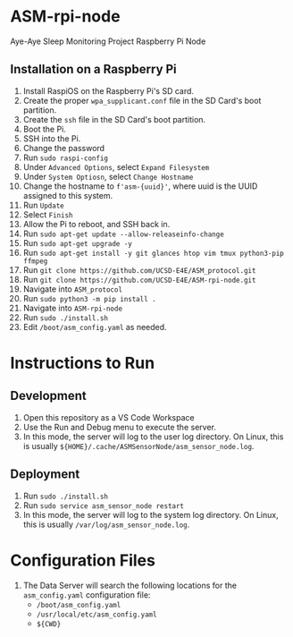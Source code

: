 # ASM-rpi-node
Aye-Aye Sleep Monitoring Project Raspberry Pi Node

## Installation on a Raspberry Pi
1.  Install RaspiOS on the Raspberry Pi's SD card.
2.  Create the proper `wpa_supplicant.conf` file in the SD Card's boot partition.
3.  Create the `ssh` file in the SD Card's boot partition.
4.  Boot the Pi.
5.  SSH into the Pi.
6.  Change the password
7.  Run `sudo raspi-config`
8.  Under `Advanced Options`, select `Expand Filesystem`
9.  Under `System Optiosn`, select `Change Hostname`
10. Change the hostname to `f'asm-{uuid}'`, where uuid is the UUID assigned to this system.
11. Run `Update`
12. Select `Finish`
13. Allow the Pi to reboot, and SSH back in.
14. Run `sudo apt-get update --allow-releaseinfo-change`
15. Run `sudo apt-get upgrade -y`
16. Run `sudo apt-get install -y git glances htop vim tmux python3-pip ffmpeg`
17. Run `git clone https://github.com/UCSD-E4E/ASM_protocol.git`
18. Run `git clone https://github.com/UCSD-E4E/ASM-rpi-node.git`
19. Navigate into `ASM_protocol`
20. Run `sudo python3 -m pip install .`
21. Navigate into `ASM-rpi-node`
22. Run `sudo ./install.sh`
23. Edit `/boot/asm_config.yaml` as needed.

# Instructions to Run
## Development
1. Open this repository as a VS Code Workspace
2. Use the Run and Debug menu to execute the server.
3. In this mode, the server will log to the user log directory.  On Linux, this is usually `${HOME}/.cache/ASMSensorNode/asm_sensor_node.log`.
## Deployment
1. Run `sudo ./install.sh`
2. Run `sudo service asm_sensor_node restart`
3. In this mode, the server will log to the system log directory.  On Linux, this is usually `/var/log/asm_sensor_node.log`.

# Configuration Files
1. The Data Server will search the following locations for the `asm_config.yaml` configuration file:
    - `/boot/asm_config.yaml`
    - `/usr/local/etc/asm_config.yaml`
    - `${CWD}`